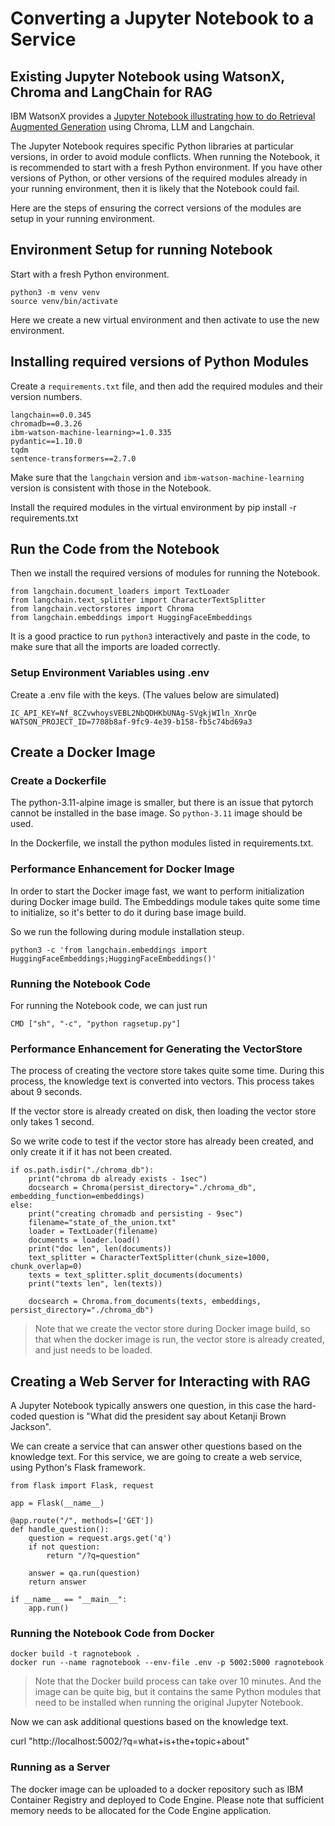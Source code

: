 # Converting a Jupyter Notebook to a Service
## Existing Jupyter Notebook using WatsonX, Chroma and LangChain for RAG
IBM WatsonX provides a [Jupyter Notebook illustrating how to do Retrieval Augmented Generation](./Use%20watsonx,%20Chroma,%20and%20LangChain%20to%20answer%20quest.ipynb) using Chroma, LLM and Langchain.

The Jupyter Notebook requires specific Python libraries at particular versions, in order to avoid module conflicts. When running the Notebook, it is recommended to start with a fresh Python environment. If you have other versions of Python, or other versions of the required modules already in your running environment, then it is likely that the Notebook could fail.

Here are the steps of ensuring the correct versions of the modules are setup in your running environment.

## Environment Setup for running Notebook
Start with a fresh Python environment.

    python3 -m venv venv
    source venv/bin/activate

Here we create a new virtual environment and then activate to use the new environment.

## Installing required versions of Python Modules
Create a `requirements.txt` file, and then add the required modules and their version numbers.

    langchain==0.0.345
    chromadb==0.3.26
    ibm-watson-machine-learning>=1.0.335
    pydantic==1.10.0
    tqdm
    sentence-transformers==2.7.0

Make sure that the `langchain` version and `ibm-watson-machine-learning` version is consistent with those in the Notebook.

Install the required modules in the virtual environment by
    pip install -r requirements.txt

## Run the Code from the Notebook
Then we install the required versions of modules for running the Notebook.

    from langchain.document_loaders import TextLoader
    from langchain.text_splitter import CharacterTextSplitter
    from langchain.vectorstores import Chroma
    from langchain.embeddings import HuggingFaceEmbeddings

It is a good practice to run `python3` interactively and paste in the code, to make sure that all the imports are loaded correctly.

### Setup Environment Variables using .env

Create a .env file with the keys. (The values below are simulated)

    IC_API_KEY=Nf_8CZvwhoysVEBL2NbQDHKbUNAg-SVgkjWIln_XnrQe
    WATSON_PROJECT_ID=7708b8af-9fc9-4e39-b158-fb5c74bd69a3

## Create a Docker Image
### Create a Dockerfile

The python-3.11-alpine image is smaller, but there is an issue that pytorch cannot be installed in the base image. So `python-3.11` image should be used.

In the Dockerfile, we install the python modules listed in requirements.txt.

### Performance Enhancement for Docker Image
In order to start the Docker image fast, we want to perform initialization during Docker image build. The Embeddings module takes quite some time to initialize, so it's better to do it during base image build.

So we run the following during module installation steup.

    python3 -c 'from langchain.embeddings import HuggingFaceEmbeddings;HuggingFaceEmbeddings()'

### Running the Notebook Code

For running the Notebook code, we can just run

    CMD ["sh", "-c", "python ragsetup.py"]

### Performance Enhancement for Generating the VectorStore

The process of creating the vectore store takes quite some time. During this process, the knowledge text is converted into vectors. This process takes about 9 seconds.

If the vector store is already created on disk, then loading the vector store only takes 1 second.

So we write code to test if the vector store has already been created, and only create it if it has not been created.

    if os.path.isdir("./chroma_db"):
        print("chroma db already exists - 1sec")
        docsearch = Chroma(persist_directory="./chroma_db", embedding_function=embeddings)
    else:
        print("creating chromadb and persisting - 9sec")
        filename="state_of_the_union.txt"
        loader = TextLoader(filename)
        documents = loader.load()
        print("doc len", len(documents))
        text_splitter = CharacterTextSplitter(chunk_size=1000, chunk_overlap=0)
        texts = text_splitter.split_documents(documents)
        print("texts len", len(texts))
        
        docsearch = Chroma.from_documents(texts, embeddings, persist_directory="./chroma_db")

> Note that we create the vector store during Docker image build, so that when the docker image is run, the vector store is already created, and just needs to be loaded.

## Creating a Web Server for Interacting with RAG 

A Jupyter Notebook typically answers one question, in this case the hard-coded question is "What did the president say about Ketanji Brown Jackson".

We can create a service that can answer other questions based on the knowledge text. For this service, we are going to create a web service, using Python's Flask framework.

    from flask import Flask, request

    app = Flask(__name__)

    @app.route("/", methods=['GET'])
    def handle_question():
        question = request.args.get('q')
        if not question:
            return "/?q=question"

        answer = qa.run(question)
        return answer

    if __name__ == "__main__":
        app.run()

### Running the Notebook Code from Docker

    docker build -t ragnotebook .
    docker run --name ragnotebook --env-file .env -p 5002:5000 ragnotebook

> Note that the Docker build process can take over 10 minutes. And the image can be quite big, but it contains the same Python modules that need to be installed when running the original Jupyter Notebook.

Now we can ask additional questions based on the knowledge text.

curl "http://localhost:5002/?q=what+is+the+topic+about"

### Running as a Server

The docker image can be uploaded to a docker repository such as IBM Container Registry and deployed to Code Engine. Please note that sufficient memory needs to be allocated for the Code Engine application.



